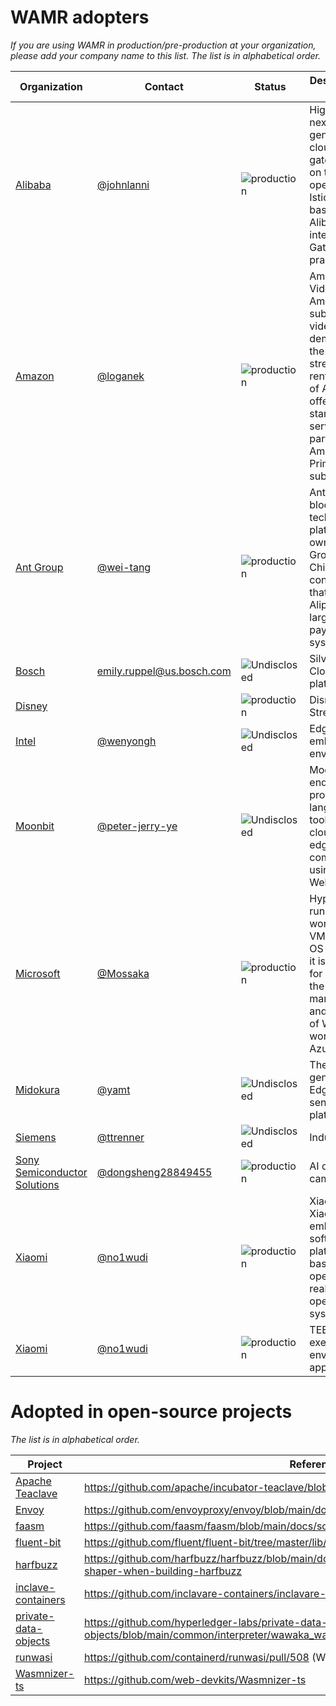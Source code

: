 # WAMR adopters

_If you are using WAMR in production/pre-production at your organization, please add your company name to this list.
The list is in alphabetical order._

| Organization                           | Contact                                                      | Status                                                       | Description of Use                                           |
| -------------------------------------- | ------------------------------------------------------------ | ------------------------------------------------------------ | ------------------------------------------------------------ |
| [Alibaba](https://www.alibaba.com)     | [@johnlanni](https://github.com/johnlanni)                   | ![production](https://img.shields.io/badge/-production-blue?style=flat) | Higress is a next-generation cloud-native gateway built on the core of open-source Istio + Envoy based on Alibaba's internal Envoy Gateway practice. |
| [Amazon](https://www.amazon.com)       | [@loganek](https://github.com/loganek)                       | ![production](https://img.shields.io/badge/-production-blue?style=flat) | Amazon Prime Video is an American subscription video on-demand over-the-top streaming and rental service of Amazon offered as a standalone service or as part of Amazon's Prime subscription. |
| [Ant Group](https://www.antgroup.com)  | [@wei-tang](https://github.com/wei-tang)                     | ![production](https://img.shields.io/badge/-production-blue?style=flat) | AntChain is a blockchain technology platform owned by Ant Group, a Chinese tech conglomerate that also runs Alipay, China's largest digital payment system. |
| [Bosch](https://www.bosch.com)         | emily.ruppel@us.bosch.com | ![Undisclosed](https://img.shields.io/badge/-Undisclosed-orange?style=flat)   | Silverline Cloud-Edge platform                              |
| [Disney](https://www.disney.com)     |                                                 | ![production](https://img.shields.io/badge/-production-blue?style=flat)                                                 | Disney+ Streaming                                            |
| [Intel](https://www.intel.com)      | [@wenyongh](https://github.com/wenyongh)                                    | ![Undisclosed](https://img.shields.io/badge/-Undisclosed-orange?style=flat) | Edge and the embedded environments |
| [Moonbit](https://www.moonbitlang.com) | [@peter-jerry-ye](https://github.com/peter-jerry-ye) | ![Undisclosed](https://img.shields.io/badge/-Undisclosed-orange?style=flat) | MoonBit is an end-to-end programming language toolchain for cloud and edge computing using WebAssembly. |
| [Microsoft](https://www.microsoft.com) | [@Mossaka](https://github.com/Mossaka)                       | ![production](https://img.shields.io/badge/-production-blue?style=flat)                                                       | Hyperlight runs Wasm workloads in VMs without OS and kernel, it is a solution for improving the management and security of Wasm workloads on Azure. |
| [Midokura](https://www.midokura.com)                          |   [@yamt](https://github.com/yamt)                                     | ![Undisclosed](https://img.shields.io/badge/-Undisclosed-orange?style=flat) | The next-generation Edge AI sensing platform                                                   |
| [Siemens](https://www.siemens.com)    | [@ttrenner](https://github.com/ttrenner)                     | ![Undisclosed](https://img.shields.io/badge/-Undisclosed-orange?style=flat)                                                | Industrial, IoT                                               |
| [Sony Semiconductor Solutions](https://www.sony-semicon.com)      | [@dongsheng28849455](https://github.com/dongsheng28849455)                                    | ![production](https://img.shields.io/badge/-production-blue?style=flat) | AI digital camera                                                   |
| [Xiaomi](https://www.mi.com)           | [@no1wudi](https://github.com/no1wudi)                       | ![production](https://img.shields.io/badge/-production-blue?style=flat) | Xiaomi Vela is Xiaomi's IoT embedded software platform based on the open-source, real-time operating system NuttX. |
| [Xiaomi](https://www.mi.com)           | [@no1wudi](https://github.com/no1wudi)                       | ![production](https://img.shields.io/badge/-production-blue?style=flat) | TEE (trusted execution environment) app engine. |

# Adopted in open-source projects

_The list is in alphabetical order._

| Project                                                      | Reference                                                    |
| ------------------------------------------------------------ | ------------------------------------------------------------ |
| [Apache Teaclave](https://github.com/apache/incubator-teaclave) | https://github.com/apache/incubator-teaclave/blob/master/docs/executing-wasm.md |
| [Envoy](https://github.com/envoyproxy/envoy)                 | https://github.com/envoyproxy/envoy/blob/main/docs/root/configuration/other_features/wasm.rst |
| [faasm](https://github.com/faasm/faasm)                      | https://github.com/faasm/faasm/blob/main/docs/source/wamr.md |
| [fluent-bit](https://github.com/fluent/fluent-bit)           | https://github.com/fluent/fluent-bit/tree/master/lib/wasm-micro-runtime-WAMR-1.3.0 |
| [harfbuzz](https://github.com/harfbuzz/harfbuzz)             | https://github.com/harfbuzz/harfbuzz/blob/main/docs/wasm-shaper.md#enabling-the-wasm-shaper-when-building-harfbuzz |
| [inclave-containers](https://github.com/inclavare-containers/inclavare-containers) | https://github.com/inclavare-containers/inclavare-containers |
| [private-data-objects](https://github.com/hyperledger-labs/private-data-objects) | https://github.com/hyperledger-labs/private-data-objects/blob/main/common/interpreter/wawaka_wasm/README.md |
| [runwasi](https://github.com/containerd/runwasi)             | https://github.com/containerd/runwasi/pull/508 (WIP)         |
| [Wasmnizer-ts](https://github.com/web-devkits/Wasmnizer-ts)  | https://github.com/web-devkits/Wasmnizer-ts                  |
